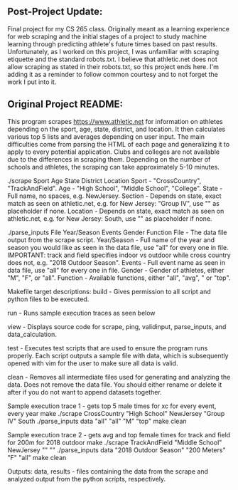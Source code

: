 ## Post-Project Update:
Final project for my CS 265 class. Originally meant as a learning experience for web scraping and the initial stages of a project to study machine learning through predicting athlete's future times based on past results. Unfortunately, as I worked on this project, I was unfamiliar with scraping etiquette and the standard robots.txt. I believe that athletic.net does not allow scraping as stated in their robots.txt, so this project ends here. I'm adding it as a reminder to follow common courtesy and to not forget the work I put into it.

## Original Project README:
This program scrapes https://www.athletic.net for information on athletes
depending on the sport, age, state, district, and location. It then calculates
various top 5 lists and averages depending on user input. The main difficulties 
come from parsing the HTML of each page and generalizing it to apply to every 
potential application. Clubs and colleges are not available due to the 
differences in scraping them. Depending on the number of schools and athletes, 
the scraping can take approximately 5-10 minutes.

./scrape Sport Age State District Location
Sport 	    - "CrossCountry", "TrackAndField".
Age 	    - "High School", "Middle School", "College".
State 	    - Full name, no spaces, e.g. NewJersey.
Section     - Depends on state, exact match as seen on athletic.net, e.g.
	      for New Jersey: "Group IV", use "" as placeholder if none.
Location    - Depends on state, exact match as seen on athletic.net, e.g.
	      for New Jersey: South, use "" as placeholder if none.
	    
./parse_inputs File Year/Season Events Gender Function
File 	    - The data file output from the scrape script.
Year/Season - Full name of the year and season you would like as seen in the
	      data file, use "all" for every one in file. 
	      IMPORTANT: track and field specifies indoor vs outdoor while cross 
	      country does not, e.g. "2018 Outdoor Season".
Events      - Full event name as seen in data file, use "all" for every  one
	      in file.
Gender      - Gender of athletes, either "M", "F", or "all".
Function    - Available functions, either "all", "avg", " or "top".


Makefile target descriptions:
build	    - Gives permission to all script and python files to be executed.

run	    - Runs sample execution traces as seen below

view	    - Displays source code for scrape, ping, validinput, parse_inputs, 
	      and data_calculation.

test	    - Executes test scripts that are used to ensure the program runs properly.
	      Each script outputs a sample file with data, which is subsequently opened
              with vim for the user to make sure all data is valid.

clean	    - Removes all intermediate files used for generating and analyzing the
	      data. Does not remove the data file. You should either rename or
	      delete it after if you do not want to append datasets together.


Sample execution trace 1 - gets top 5 male times for xc for every event, every year
make 
./scrape CrossCountry "High School" NewJersey "Group IV" South
./parse_inputs data "all" "all" "M" "top"
make clean

Sample execution trace 2 - gets avg and top female times for track and field for 
			   200m for 2018 outdoor
make
./scrape TrackAndField "Middle School" NewJersey "" ""
./parse_inputs data "2018 Outdoor Season" "200 Meters" "F" "all"
make clean

Outputs: data, results - files containing the data from the scrape and
	 analyzed output from the python scripts, respectively.
